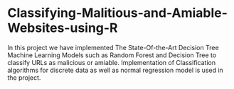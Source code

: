 # Classifying-Malitious-and-Amiable-Websites-using-R
In this project we have implemented The State-Of-the-Art Decision Tree Machine Learning Models such as Random Forest and Decision Tree to classify URLs as malicious or amiable. Implementation of Classification algorithms for discrete data as well as normal regression model is used in the project.
